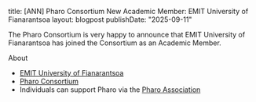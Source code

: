 title: [ANN] Pharo Consortium New Academic Member: EMIT University of Fianarantsoa
layout: blogpost
publishDate: "2025-09-11"

The Pharo Consortium is very happy to announce that EMIT University of Fianarantsoa has joined the Consortium as an Academic Member.


About

- [EMIT University of Fianarantsoa](https://www.emit.mg)
- [Pharo Consortium](http://consortium.pharo.org)
- Individuals can support Pharo via the [Pharo Association](https://association.pharo.org)
